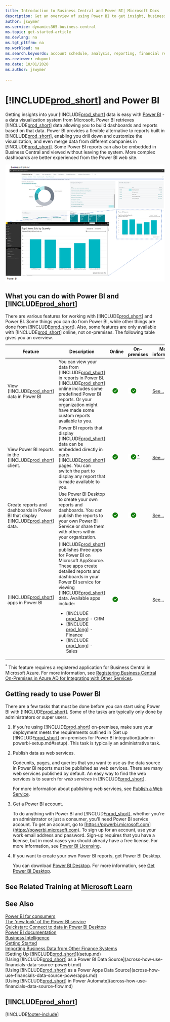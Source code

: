 ```yaml
---
title: Introduction to Business Central and Power BI| Microsoft Docs
description: Get an overview of using Power BI to get insight, business intelligence, and KPIs from your Business Central data.
author: jswymer
ms.service: dynamics365-business-central
ms.topic: get-started-article
ms.devlang: na
ms.tgt_pltfrm: na
ms.workload: na
ms.search.keywords: account schedule, analysis, reporting, financial report, business intelligence, KPI
ms.reviewer: edupont
ms.date: 10/01/2020
ms.author: jswymer

---
```

# [!INCLUDE[prod_short](includes/prod_short.md)] and Power BI

Getting insights into your [!INCLUDE[prod_short](includes/prod_short.md)] data is easy with [Power BI](https://powerbi.microsoft.com) - a data visualization system from Microsoft. Power BI retrieves [!INCLUDE[prod_short](includes/prod_short.md)] data allowing you to build dashboards and reports based on that data. Power BI provides a flexible alternative to reports built in [!INCLUDE[prod_short](includes/prod_short.md)], enabling you drill down and customize the visualization, and even merge data from different companies in [!INCLUDE[prod_short](includes/prod_short.md)]. Some Power BI reports can also be embedded in Business Central and viewed without leaving the system. More complex dashboards are better experienced from the Power BI web site.

![Power BI and Business Central](media/power-bi-intro.png)


## What you can do with Power BI and [!INCLUDE[prod_short](includes/prod_short.md)]

There are various features for working with [!INCLUDE[prod_short](includes/prod_short.md)] and Power BI. Some things you can do from Power BI, while other things are done from [!INCLUDE[prod_short](includes/prod_short.md)]. Also, some features are only available with [!INCLUDE[prod_short](includes/prod_short.md)] online, not on-premises. The following table gives you an overview.

|Feature|Description|Online|On-premises|More information|
|-------|-----------|--------------|-----------|----------------|
|View [!INCLUDE[prod_short](includes/prod_short.md)] data in Power BI|You can view your data from [!INCLUDE[prod_short](includes/prod_short.md)] in reports in Power BI. [!INCLUDE[prod_short](includes/prod_short.md)] online includes some predefined Power BI reports. Or your organization might have made some custom reports available to you.|![Works online](media/check.png)|![Works on-premises](media/check.png)|[See...](across-working-with-business-central-in-powerbi.md)|
|View Power BI reports in the [!INCLUDE[prod_short](includes/prod_short.md)] client.| Power BI reports that display [!INCLUDE[prod_short](includes/prod_short.md)] data can be embedded directly in parts [!INCLUDE[prod_short](includes/prod_short.md)] pages. You can switch the part to display any report that is made available to you. |![works online](media/check.png)|![Works on-premises](media/check.png)<sup>[*](#onprem)</sup>|[See...](across-working-with-powerbi.md).|
|Create reports and dashboards in Power BI that display [!INCLUDE[prod_short](includes/prod_short.md)] data.|Use Power BI Desktop to create your own reports and dashboards. You can publish the reports to your own Power BI Service or share them with others within your organization.|![Works online](media/check.png)|![works on-premises](media/check.png)|[See...](across-how-use-financials-data-source-powerbi.md)
|[!INCLUDE[prod_short](includes/prod_short.md)] apps in Power BI| [!INCLUDE[prod_short](includes/prod_short.md)] publishes three apps for Power BI on Microsoft AppSource. These apps create detailed reports and dashboards in your Power BI service for viewing [!INCLUDE[prod_short](includes/prod_short.md)] data. Available apps include: <ul><li>[!INCLUDE [prod_long](includes/prod_long.md)] - CRM </li><li>[!INCLUDE [prod_long](includes/prod_long.md)] - Finance </li><li>[!INCLUDE [prod_long](includes/prod_long.md)] - Sales </li></ul>  |![Works online](media/check.png)||[See...](across-powerbi-business-central-apps.md)

<a name="onprem"><sup>*</sup></a> This feature requires a registered application for Business Central in Microsoft Azure. For more information, see [Registering Business Central On-Premises in Azure AD for Integrating with Other Services](/dynamics365/business-central/dev-itpro/administration/register-app-azure).

## Getting ready to use Power BI

There are a few tasks that must be done before you can start using Power BI with [!INCLUDE[prod_short](includes/prod_short.md)]. Some of the tasks are typically only done by administrators or super users.

1. If you're using [!INCLUDE[prod_short](includes/prod_short.md)] on-premises, make sure your deployment meets the requirements outlined in [Set up [!INCLUDE[prod_short](includes/prod_short.md)] on-premises for Power BI integration](admin-powerbi-setup.md#setup). This task is typically an administrative task.

2. Publish data as web services.

    Codeunits, pages, and queries that you want to use as the data source in Power BI reports must be published as web services. There are many web services published by default. An easy way to find the web services is to search for *web services* in [!INCLUDE[prod_short](includes/prod_short.md)].
    
    For more information about publishing web services, see [Publish a Web Service](across-how-publish-web-service.md).

3. Get a Power BI account.

    To do anything with Power BI and [!INCLUDE[prod_short](includes/prod_short.md)], whether you're an administrator or just a consumer, you'll need Power BI service account. To get an account, go to [https://powerbi.microsoft.com](https://powerbi.microsoft.com). To sign up for an account, use your work email address and password. Sign-up requires that you have a license, but in most cases you should already have a free license. For more information, see [Power BI Licensing](admin-powerbi-setup.md#license).

4. If you want to create your own Power BI reports, get Power BI Desktop.

    You can download [Power BI Desktop](https://powerbi.microsoft.com/desktop/). For more information, see [Get Power BI Desktop](/power-bi/fundamentals/desktop-get-the-desktop).

## See Related Training at [Microsoft Learn](/learn/modules/configure-powerbi-excel-dynamics-365-business-central/index)

## See Also

[Power BI for consumers](/power-bi/consumer/end-user-consumer)  
[The 'new look' of the Power BI service](/power-bi/service-new-look)  
[Quickstart: Connect to data in Power BI Desktop](/power-bi/desktop-quickstart-connect-to-data)  
[Power BI documentation](/power-bi/)  
[Business Intelligence](bi.md)  
[Getting Started](product-get-started.md)  
[Importing Business Data from Other Finance Systems](across-import-data-configuration-packages.md)  
[Setting Up [!INCLUDE[prod_short](includes/prod_short.md)]](setup.md)  
[Using [!INCLUDE[prod_short](includes/prod_short.md)] as a Power BI Data Source](across-how-use-financials-data-source-powerbi.md)  
[Using [!INCLUDE[prod_short](includes/prod_short.md)] as a Power Apps Data Source](across-how-use-financials-data-source-powerapps.md)  
[Using [!INCLUDE[prod_short](includes/prod_short.md)] in Power Automate](across-how-use-financials-data-source-flow.md)  

## [!INCLUDE[prod_short](includes/free_trial_md.md)]  


[!INCLUDE[footer-include](includes/footer-banner.md)]